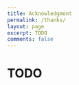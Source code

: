 ```yaml
---
title: Acknowledgment
permalink: /thanks/
layout: page
excerpt: TODO 
comments: false
---
```


# TODO